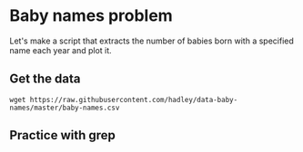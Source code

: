 # Baby names problem
Let's make a script that extracts the number of babies born with a specified name each year and plot it.

## Get the data
```
wget https://raw.githubusercontent.com/hadley/data-baby-names/master/baby-names.csv
```

## Practice with grep


